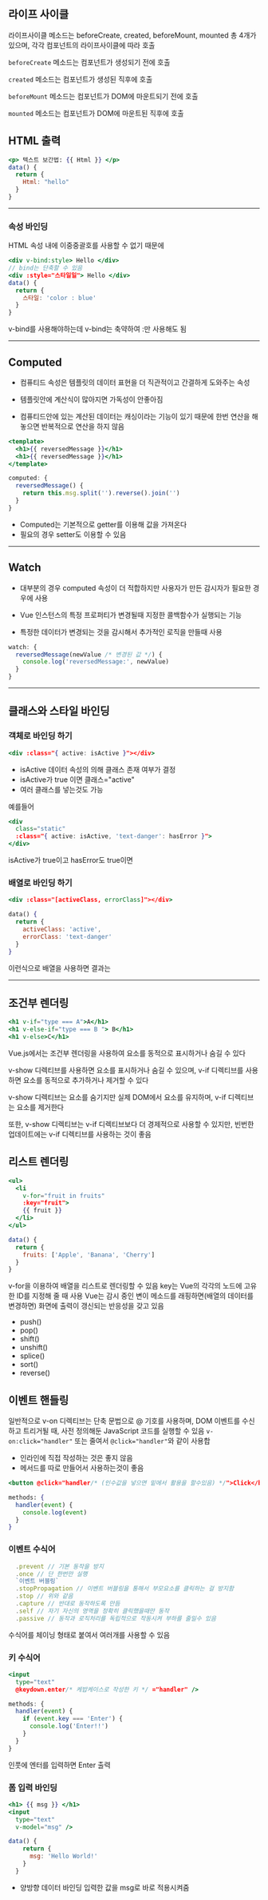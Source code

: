 ## 라이프 사이클

라이프사이클 메소드는 beforeCreate, created, beforeMount, mounted 총 4개가 있으며, 각각 컴포넌트의 라이프사이클에 따라 호출

`beforeCreate` 메소드는 컴포넌트가 생성되기 전에 호출

`created` 메소드는 컴포넌트가 생성된 직후에 호출

`beforeMount` 메소드는 컴포넌트가 DOM에 마운트되기 전에 호출

`mounted` 메소드는 컴포넌트가 DOM에 마운트된 직후에 호출

## HTML 출력
```jsx
<p> 텍스트 보간법: {{ Html }} </p>
data() {
  return {
    Html: "hello"
  }
}
```
---
### 속성 바인딩

HTML 속성 내에 이중중괄호를 사용할 수 없기 때문에
```jsx
<div v-bind:style> Hello </div>
// bind는 단축할 수 있음
<div :style="스타일일"> Hello </div>
data() {
  return {
    스타일: 'color : blue'
  }
}
```
v-bind를 사용해야하는데 v-bind는 축약하여 :만 사용해도 됨

---
## Computed

- 컴퓨티드 속성은 템플릿의 데이터 표현을 더 직관적이고 간결하게 도와주는 속성

- 템플릿안에 계산식이 많아지면 가독성이 안좋아짐

- 컴퓨티드안에 있는 계산된 데이터는 캐싱이라는 기능이 있기 때문에 한번 연산을 해놓으면 반복적으로 연산을 하지 않음

```jsx
<template>
  <h1>{{ reversedMessage }}</h1>
  <h1>{{ reversedMessage }}</h1>
</template>

computed: {
  reversedMessage() {
    return this.msg.split('').reverse().join('')
  }
}
```
- Computed는 기본적으로 getter를 이용해 값을 가져온다
- 필요의 경우 setter도 이용할 수 있음
---
## Watch

- 대부분의 경우 computed 속성이 더 적합하지만 사용자가 만든 감시자가 필요한 경우에 사용

- Vue 인스턴스의 특정 프로퍼티가 변경될때 지정한 콜백함수가 실행되는 기능 

- 특정한 데이터가 변경되는 것을 감시해서 추가적인 로직을 만들때 사용
```jsx
watch: {
  reversedMessage(newValue /* 변경된 값 */) {
    console.log('reversedMessage:', newValue)
  }
}
```
---
## 클래스와 스타일 바인딩

### 객체로 바인딩 하기
```jsx
<div :class="{ active: isActive }"></div>
```
- isActive 데이터 속성의 의해 클래스 존재 여부가 결정
- isActive가 true 이면 클래스="active"
- 여러 클래스를 넣는것도 가능

예를들어
```jsx
<div
  class="static"
  :class="{ active: isActive, 'text-danger': hasError }">
</div>
```
isActive가 true이고 hasError도 true이면
<div class="static active text-dange"></div>

### 배열로 바인딩 하기

```jsx
<div :class="[activeClass, errorClass]"></div>

data() {
  return {
    activeClass: 'active',
    errorClass: 'text-danger'
  }
}
```
이런식으로 배열을 사용하면 결과는
<div class="active text-danger"></div>

---

## 조건부 렌더링

```jsx
<h1 v-if="type === A">A</h1>
<h1 v-else-if="type === B "> B</h1>
<h1 v-else>C</h1>
```
Vue.js에서는 조건부 렌더링을 사용하여 요소를 동적으로 표시하거나 숨길 수 있다

v-show 디렉티브를 사용하면 요소를 표시하거나 숨길 수 있으며, v-if 디렉티브를 사용하면 요소를 동적으로 추가하거나 제거할 수 있다

v-show 디렉티브는 요소를 숨기지만 실제 DOM에서 요소를 유지하며, v-if 디렉티브는 요소를 제거한다

또한, v-show 디렉티브는 v-if 디렉티브보다 더 경제적으로 사용할 수 있지만, 빈번한 업데이트에는 v-if 디렉티브를 사용하는 것이 좋음

## 리스트 렌더링
```jsx
<ul>
  <li 
    v-for="fruit in fruits" 
    :key="fruit">
    {{ fruit }}
  </li>
</ul>

data() {
  return {
    fruits: ['Apple', 'Banana', 'Cherry']
  }
}
```

v-for을 이용하여 배열을 리스트로 렌더링할 수 있음
key는 Vue의 각각의 노드에 고유한 ID를 지정해 줄 때 사용
Vue는 감시 중인 변이 메소드를 래핑하면(배열의 데이터를 변경하면) 화면에 출력이 갱신되는 반응성을 갖고 있음

- push()
- pop()
- shift()
- unshift()
- splice()
- sort()
- reverse()

## 이벤트 핸들링

일반적으로 v-on 디렉티브는 단축 문법으로 @ 기호를 사용하며,
DOM 이벤트를 수신하고 트리거될 때, 사전 정의해둔 JavaScript 코드를 실행할 수 있음
`v-on:click="handler"` 또는 줄여서 `@click="handler"`와 같이 사용합

- 인라인에 직접 작성하는 것은 좋지 않음
- 메서드를 따로 만들어서 사용하는것이 좋음

```jsx
<button @click="handler/* (인수값을 넣으면 밑에서 활용을 할수있음) */">Click</button>

methods: {
  handler(event) {
    console.log(event)
  }
}
```

### 이벤트 수식어
```jsx
  .prevent // 기본 동작을 방지
  .once // 단 한번만 실행
  `이벤트 버블링`
  .stopPropagation // 이벤트 버블링을 통해서 부모요소를 클릭하는 걸 방지함
  .stop // 위와 같음
  .capture // 반대로 동작하도록 만듬
  .self // 자기 자신의 영역을 정확히 클릭했을때만 동작
  .passive // 동작과 로직처리를 독립적으로 작동시켜 부하를 줄일수 있음
```
수식어를 체이닝 형태로 붙여서 여러개를 사용할 수 있음


### 키 수식어
```jsx
<input
  type="text"
  @keydown.enter/* 케밥케이스로 작성한 키 */ ="handler" />

methods: {
  handler(event) {
    if (event.key === 'Enter') {
      console.log('Enter!!')
    }
  }
}
```
인풋에 엔터를 입력하면 Enter 출력

### 폼 입력 바인딩
```jsx
<h1> {{ msg }} </h1>
<input
  type="text"
  v-model="msg" />

data() {
    return {
      msg: 'Hello World!'
    }
  }
```
- 양방향 데이터 바인딩
입력한 값을 msg로 바로 적용시켜줌



